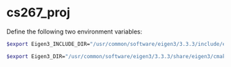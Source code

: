 # cs267_proj

Define the following two environment variables:

```bash
$export Eigen3_INCLUDE_DIR="/usr/common/software/eigen3/3.3.3/include/eigen3"
```

```bash
$export Eigen3_DIR="/usr/common/software/eigen3/3.3.3/share/eigen3/cmake"
```
